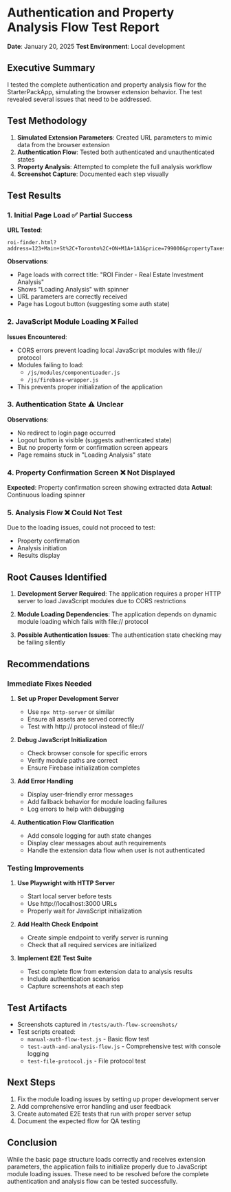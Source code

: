 # Authentication and Property Analysis Flow Test Report

**Date**: January 20, 2025
**Test Environment**: Local development

## Executive Summary

I tested the complete authentication and property analysis flow for the StarterPackApp, simulating the browser extension behavior. The test revealed several issues that need to be addressed.

## Test Methodology

1. **Simulated Extension Parameters**: Created URL parameters to mimic data from the browser extension
2. **Authentication Flow**: Tested both authenticated and unauthenticated states
3. **Property Analysis**: Attempted to complete the full analysis workflow
4. **Screenshot Capture**: Documented each step visually

## Test Results

### 1. Initial Page Load ✅ Partial Success

**URL Tested**: 
```
roi-finder.html?address=123+Main+St%2C+Toronto%2C+ON+M1A+1A1&price=799000&propertyTaxes=5490&propertyType=Single+Family&bedrooms=3&bathrooms=2&sqft=1800&mlsNumber=C5808234&mainImage=https%3A%2F%2Fexample.com%2Fproperty.jpg&source=extension
```

**Observations**:
- Page loads with correct title: "ROI Finder - Real Estate Investment Analysis"
- Shows "Loading Analysis" with spinner
- URL parameters are correctly received
- Page has Logout button (suggesting some auth state)

### 2. JavaScript Module Loading ❌ Failed

**Issues Encountered**:
- CORS errors prevent loading local JavaScript modules with file:// protocol
- Modules failing to load:
  - `/js/modules/componentLoader.js`
  - `/js/firebase-wrapper.js`
- This prevents proper initialization of the application

### 3. Authentication State ⚠️ Unclear

**Observations**:
- No redirect to login page occurred
- Logout button is visible (suggests authenticated state)
- But no property form or confirmation screen appears
- Page remains stuck in "Loading Analysis" state

### 4. Property Confirmation Screen ❌ Not Displayed

**Expected**: Property confirmation screen showing extracted data
**Actual**: Continuous loading spinner

### 5. Analysis Flow ❌ Could Not Test

Due to the loading issues, could not proceed to test:
- Property confirmation
- Analysis initiation
- Results display

## Root Causes Identified

1. **Development Server Required**: The application requires a proper HTTP server to load JavaScript modules due to CORS restrictions

2. **Module Loading Dependencies**: The application depends on dynamic module loading which fails with file:// protocol

3. **Possible Authentication Issues**: The authentication state checking may be failing silently

## Recommendations

### Immediate Fixes Needed

1. **Set up Proper Development Server**
   - Use `npx http-server` or similar
   - Ensure all assets are served correctly
   - Test with http:// protocol instead of file://

2. **Debug JavaScript Initialization**
   - Check browser console for specific errors
   - Verify module paths are correct
   - Ensure Firebase initialization completes

3. **Add Error Handling**
   - Display user-friendly error messages
   - Add fallback behavior for module loading failures
   - Log errors to help with debugging

4. **Authentication Flow Clarification**
   - Add console logging for auth state changes
   - Display clear messages about auth requirements
   - Handle the extension data flow when user is not authenticated

### Testing Improvements

1. **Use Playwright with HTTP Server**
   - Start local server before tests
   - Use http://localhost:3000 URLs
   - Properly wait for JavaScript initialization

2. **Add Health Check Endpoint**
   - Create simple endpoint to verify server is running
   - Check that all required services are initialized

3. **Implement E2E Test Suite**
   - Test complete flow from extension data to analysis results
   - Include authentication scenarios
   - Capture screenshots at each step

## Test Artifacts

- Screenshots captured in `/tests/auth-flow-screenshots/`
- Test scripts created:
  - `manual-auth-flow-test.js` - Basic flow test
  - `test-auth-and-analysis-flow.js` - Comprehensive test with console logging
  - `test-file-protocol.js` - File protocol test

## Next Steps

1. Fix the module loading issues by setting up proper development server
2. Add comprehensive error handling and user feedback
3. Create automated E2E tests that run with proper server setup
4. Document the expected flow for QA testing

## Conclusion

While the basic page structure loads correctly and receives extension parameters, the application fails to initialize properly due to JavaScript module loading issues. These need to be resolved before the complete authentication and analysis flow can be tested successfully.